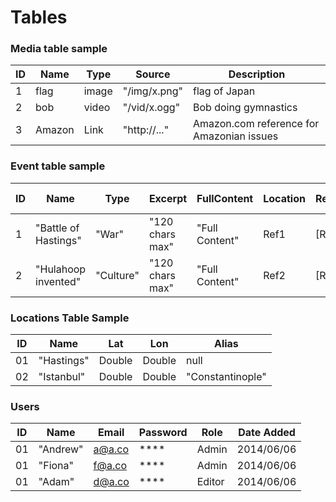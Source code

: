 Tables
===========

### Media table sample

ID      | Name      | Type       | Source       | Description       
------- | --------- | -----------| -------------| -----------
1       | flag      | image      | "/img/x.png" | flag of Japan 
2       | bob       | video      | "/vid/x.ogg" | Bob doing gymnastics
3       | Amazon    | Link       | "http://..." | Amazon.com reference for Amazonian issues    

### Event table sample

ID  | Name                 | Type     | Excerpt          | FullContent     | Location | RelatedEvents|Links | Images | Video | Source  | Created by | Date Created | Last Modified
--- | ------------------   | ---------| -----------------| ----------------| ---------| ------------ | ---- | ------ | ----  | ------- | ---------- | -------------| ------------
1   | "Battle of Hastings" | "War"    | "120 chars max"  | "Full Content"  | Ref1     | [Ref,Ref,Ref]|[Ref] | [Ref]  | [Ref] |"http://"| User Ref   | Date         | Date
2   | "Hulahoop invented"  | "Culture"| "120 chars max"  | "Full Content"  | Ref2     | [Ref,Ref,Ref]|[Ref] | [Ref]  | [Ref] |"http://"| User Ref   | Date         | Date

### Locations Table Sample

ID   | Name       | Lat   | Lon   | Alias
---- | ---------- | ----- | ----- | ----
01   | "Hastings" | Double| Double| null
02   | "Istanbul" | Double| Double| "Constantinople"

### Users

ID   | Name    | Email | Password | Role  | Date Added
---- | ------- | ----- | -------- | ----  | ----------
01   | "Andrew"| a@a.co| \*\*\*\* | Admin | 2014/06/06
01   | "Fiona" | f@a.co| \*\*\*\* | Admin | 2014/06/06
01   | "Adam"  | d@a.co| \*\*\*\* | Editor| 2014/06/06